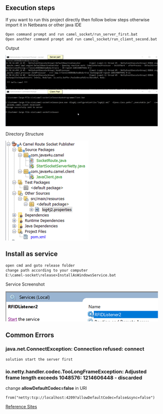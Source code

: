 ## Execution steps
If you want to run this project directly then follow below steps otherwise import it in Netbeans or other java IDE
	
	Open command prompt and run camel_socket/run_server_first.bat
	Open another command prompt and run camel_socket/run_client_second.bat
Output

![CMD Console](image/image_261.png)

Directory Structure

![Directory Structure](image/image_260.png)

## Install as service
	open cmd and goto release folder
	change path according to your computer
	E:\camel-socket\release>InstallAsWindowsService.bat
	
Service Screenshot

![Service Screenshot](image/image_262.png)	
	
## Common Errors

### java.net.ConnectException: Connection refused: connect
	solution start the server first
### io.netty.handler.codec.TooLongFrameException: Adjusted frame length exceeds 1048576: 1214606448 - discarded

change **allowDefaultCodec=false**  in URI

	from("netty:tcp://localhost:4209?allowDefaultCodec=false&sync=false")


[Reference Sites](http://www.masterspringboot.com/various/camel/using-camel-netty-components-to-manage-socket-routes)


	

